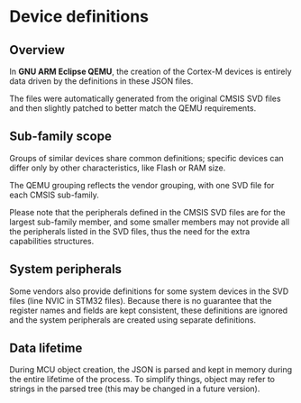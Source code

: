 # Device definitions

## Overview

In **GNU ARM Eclipse QEMU**, the creation of the Cortex-M devices is entirely data driven by the definitions in these JSON files.

The files were automatically generated from the original CMSIS SVD files and then slightly patched to better match the QEMU requirements.

## Sub-family scope

Groups of similar devices share common definitions; specific devices can differ only by other characteristics, like Flash or RAM size.

The QEMU grouping reflects the vendor grouping, with one SVD file for each CMSIS sub-family.

Please note that the peripherals defined in the CMSIS SVD files are for the largest sub-family member, and some smaller members may not provide all the peripherals listed in the SVD files, thus the need for the extra capabilities structures.

## System peripherals

Some vendors also provide definitions for some system devices in the SVD files (line NVIC in STM32 files). Because there is no guarantee that the register names and fields are kept consistent, these definitions are ignored and the system peripherals are created using separate definitions.

## Data lifetime

During MCU object creation, the JSON is parsed and kept in memory during the entire lifetime of the process. To simplify things, object may refer to strings in the parsed tree (this may be changed in a future version).
